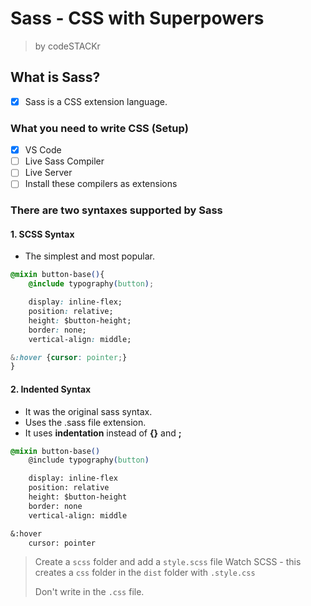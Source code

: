 # Sass - CSS with Superpowers
> by codeSTACKr

## What is Sass?
- [x] Sass is a CSS extension language.

### What you need to write CSS (Setup)
- [x]  VS Code
  - [ ]  Live Sass Compiler
  - [ ]  Live Server
  - [ ]  Install these compilers as extensions

### There are **two** syntaxes supported by Sass

#### 1. SCSS Syntax
- The simplest and most popular.
  
```css
@mixin button-base(){
    @include typography(button);

    display: inline-flex;
    position: relative;
    height: $button-height;
    border: none;
    vertical-align: middle;

&:hover {cursor: pointer;}
}
```

#### 2. Indented Syntax
- It was the original sass syntax.
- Uses the .sass file extension.
- It uses **indentation** instead of **{}** and **;**

```css
@mixin button-base()
    @include typography(button)

    display: inline-flex
    position: relative
    height: $button-height
    border: none
    vertical-align: middle

&:hover
    cursor: pointer
```

> Create a `scss` folder and add a `style.scss` file
> Watch SCSS - this creates a `css` folder in the `dist` folder with `.style.css`
> 
> Don't write in the `.css` file.


